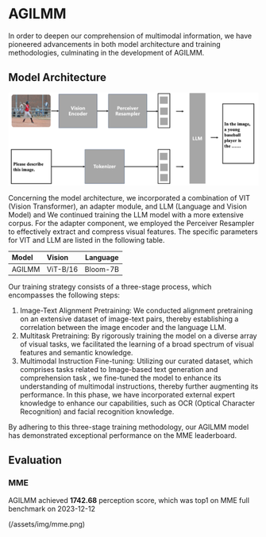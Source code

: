 # AGILMM

In order to deepen our comprehension of multimodal information, we have pioneered advancements in both model architecture and training methodologies, culminating in the development of AGILMM.

## Model Architecture

![model architecture](/assets/img/model.png)

Concerning the model architecture, we incorporated a combination of VIT (Vision Transformer), an adapter module, and LLM (Language and Vision Model) and We continued training the LLM model with a more extensive corpus. For the adapter component, we employed the Perceiver Resampler to effectively extract and compress visual features. The specific parameters for VIT and LLM are listed in the following table.

| Model        | Vision  |  Language  |
| :--------  | :-----  | :----:  |
| AGILMM | ViT-B/16|Bloom-7B|

Our training strategy consists of a three-stage process, which encompasses the following steps:

1. Image-Text Alignment Pretraining: We conducted alignment pretraining on an extensive dataset of image-text pairs, thereby establishing a correlation between the image encoder and the language LLM.
2. Multitask Pretraining: By rigorously training the model on a diverse array of visual tasks, we facilitated the learning of a broad spectrum of visual features and semantic knowledge.
3. Multimodal Instruction Fine-tuning: Utilizing our curated dataset, which comprises tasks related to Image-based text generation and  comprehension task , we fine-tuned the model to enhance its understanding of multimodal instructions, thereby further augmenting its performance. In this phase, we have incorporated external expert knowledge to enhance our capabilities, such as OCR (Optical Character Recognition) and facial recognition knowledge.

By adhering to this three-stage training methodology, our AGILMM model has demonstrated exceptional performance on the MME leaderboard.

## Evaluation

### MME

AGILMM achieved **1742.68** perception score, which was top1 on MME full benchmark on 2023-12-12

(/assets/img/mme.png)
